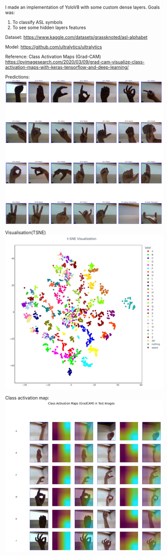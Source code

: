 I made an implementation of YoloV8 with some custom dense layers.
Goals was:
1. To classify ASL symbols
2. To see some hidden layers features

Dataset:
https://www.kaggle.com/datasets/grassknoted/asl-alphabet

Model:
https://github.com/ultralytics/ultralytics

Reference:
Class Activation Maps (Grad-CAM)
https://pyimagesearch.com/2020/03/09/grad-cam-visualize-class-activation-maps-with-keras-tensorflow-and-deep-learning/

Predictions:
![alt text](imgs/test_samples.png)

Visualisation(TSNE)
![alt text](imgs/tsne.jpg)

Class activation map:
![alt text](imgs/class_activation_map.png)
